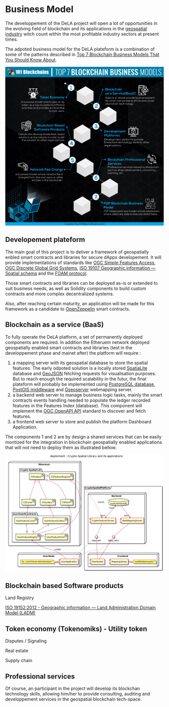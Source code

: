 # Business Model

The developpement of the DeLA project will open a lot of opportunities in the evolving field of blockchain and its applications in the [geospatial industry](https://www.bcg.com/documents/file109372.pdf) witch count within the most profitable industry sectors at present times.

The adpoted business model for the DeLA plateform is a combination of some of the patterns described in [Top 7 Blockchain Business Models That You Should Know About](https://101blockchains.com/blockchain-business-models/).

![](./images/blockchain-business-models.png)

## Developement plateform

The main goal of this project is to deliver a framework of geospatially enbled smart contracts and libraries for secure dApps developement. It will provide implementations of standards like [OGC Simple Features Access](http://portal.opengeospatial.org/files/?artifact_id=25355), [OGC Discrete Global Grid Systems](https://www.opengeospatial.org/projects/groups/dggsswg), [ISO 19107 Geographic information — Spatial schema](https://www.iso.org/standard/66175.html?browse=tc) and the [FOAM protocol](https://foam.space/publicAssets/FOAM_Whitepaper.pdf).

Those smart contracts and libraries can be deployed as-is or extended to suit business needs, as well as Solidity components to build custom contracts and more complex decentralized systems. 

Also, after reaching certain maturity, an  application will be made for this framework as a candidate to [OpenZeppelin](https://openzeppelin.com/) smart contracts.

## Blockchain as a service (BaaS)

To fully operate the DeLA platform, a set of permanently deployed components are required. In addition the Etheruem network deployed geospatially enabled smart contracts and libraries (test in the developpement phase and mainet after) the platform will require : 
1. a mapping server with its geospatial database to store the spatial features. The early odpoted solution is a locally stored [SpatiaLite](https://www.gaia-gis.it/fossil/libspatialite/index) database and [GeoJSON](https://geojson.org/) fetching requests for visualisation purposes. But to reach enough the required scalability in the futur, the final plateform will probably be implemented using [PostgreSQL database](https://www.postgresql.org/), [PostGIS middleware](https://postgis.net) and [Gseoserver](http://geoserver.org/) webmapping server.  
2. a backend web server to manage business logic tasks, mainly the smart contracts events handling needed to populate the ledger recorded features in the Features Index (database). This component will implement the [OGC OpenAPI API](http://docs.opengeospatial.org/wp/16-019r4/16-019r4.html) standard to discover and fetch features.
3. a frontend web server to store and publish the platform Dashboard Application. 

The components 1 and 2 are by design a shared services that can be easily montized for the integration in blockchain geospatially enabled applications that will not need to deploy them as illustrated bellow.

![](./diagrams/exports/deploy-crypto-spatial-lib/deploy-crypto-spatial-lib.png)

## Blockchain based Software products

Land Registry 

[ISO 19152:2012 - Geographic information — Land Administration Domain Model (LADM)](https://www.iso.org/standard/51206.html?browse=tc)



## Token economy (Tokenomiks) - Utility token
Disputes / Signaling

Real estate

Supply chain

## Professional services 
Of course, an participant in the project will develop its blockchan technology skills, allowing him/her to provide consulting, auditing and developpement services in the geospatial blockchain tech-space.


